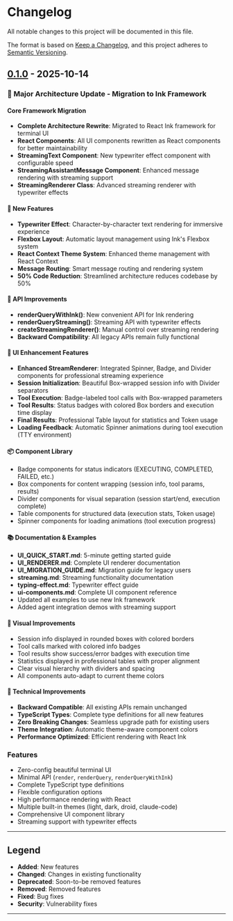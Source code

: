 # Changelog

All notable changes to this project will be documented in this file.

The format is based on [Keep a Changelog](https://keepachangelog.com/en/1.0.0/),
and this project adheres to [Semantic Versioning](https://semver.org/spec/v2.0.0.html).

## [0.1.0] - 2025-10-14

### 🚀 Major Architecture Update - Migration to Ink Framework

#### Core Framework Migration
- **Complete Architecture Rewrite**: Migrated to React Ink framework for terminal UI
- **React Components**: All UI components rewritten as React components for better maintainability
- **StreamingText Component**: New typewriter effect component with configurable speed
- **StreamingAssistantMessage Component**: Enhanced message rendering with streaming support
- **StreamingRenderer Class**: Advanced streaming renderer with typewriter effects

#### 🎨 New Features
- **Typewriter Effect**: Character-by-character text rendering for immersive experience
- **Flexbox Layout**: Automatic layout management using Ink's Flexbox system
- **React Context Theme System**: Enhanced theme management with React Context
- **Message Routing**: Smart message routing and rendering system
- **50% Code Reduction**: Streamlined architecture reduces codebase by 50%

#### 🔧 API Improvements
- **renderQueryWithInk()**: New convenient API for Ink rendering
- **renderQueryStreaming()**: Streaming API with typewriter effects
- **createStreamingRenderer()**: Manual control over streaming rendering
- **Backward Compatibility**: All legacy APIs remain fully functional

#### 🎨 UI Enhancement Features
- **Enhanced StreamRenderer**: Integrated Spinner, Badge, and Divider components for professional streaming experience
- **Session Initialization**: Beautiful Box-wrapped session info with Divider separators
- **Tool Execution**: Badge-labeled tool calls with Box-wrapped parameters
- **Tool Results**: Status badges with colored Box borders and execution time display
- **Final Results**: Professional Table layout for statistics and Token usage
- **Loading Feedback**: Automatic Spinner animations during tool execution (TTY environment)

#### 📦 Component Library
- Badge components for status indicators (EXECUTING, COMPLETED, FAILED, etc.)
- Box components for content wrapping (session info, tool params, results)
- Divider components for visual separation (session start/end, execution complete)
- Table components for structured data (execution stats, Token usage)
- Spinner components for loading animations (tool execution progress)

#### 📚 Documentation & Examples
- **UI_QUICK_START.md**: 5-minute getting started guide
- **UI_RENDERER.md**: Complete UI renderer documentation  
- **UI_MIGRATION_GUIDE.md**: Migration guide for legacy users
- **streaming.md**: Streaming functionality documentation
- **typing-effect.md**: Typewriter effect guide
- **ui-components.md**: Complete UI component reference
- Updated all examples to use new Ink framework
- Added agent integration demos with streaming support

#### 🎨 Visual Improvements
- Session info displayed in rounded boxes with colored borders
- Tool calls marked with colored info badges
- Tool results show success/error badges with execution time
- Statistics displayed in professional tables with proper alignment
- Clear visual hierarchy with dividers and spacing
- All components auto-adapt to current theme colors

#### 🔧 Technical Improvements
- **Backward Compatible**: All existing APIs remain unchanged
- **TypeScript Types**: Complete type definitions for all new features
- **Zero Breaking Changes**: Seamless upgrade path for existing users
- **Theme Integration**: Automatic theme-aware component colors
- **Performance Optimized**: Efficient rendering with React Ink

### Features
- Zero-config beautiful terminal UI
- Minimal API (`render`, `renderQuery`, `renderQueryWithInk`)
- Complete TypeScript type definitions
- Flexible configuration options
- High performance rendering with React
- Multiple built-in themes (light, dark, droid, claude-code)
- Comprehensive UI component library
- Streaming support with typewriter effects

---

## Legend

- **Added**: New features
- **Changed**: Changes in existing functionality
- **Deprecated**: Soon-to-be removed features
- **Removed**: Removed features
- **Fixed**: Bug fixes
- **Security**: Vulnerability fixes

---

[0.1.0]: https://github.com/yangyang0507/claude-agent-sdk-ui/releases/tag/v0.1.0
